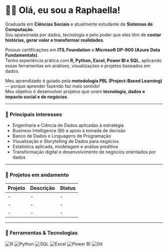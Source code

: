 # 👩‍💻 Olá, eu sou a Raphaella!

Graduada em **Ciências Sociais** e atualmente estudante de **Sistemas de Computação**.  
Sou apaixonada por dados, tecnologia e pelo poder que eles têm de **contar histórias, gerar valor e transformar realidades**.  

Possuo certificações em **ITIL Foundation** e **Microsoft DP-900 (Azure Data Fundamentals)**.  
Tenho experiência prática com **R, Python, Excel, Power BI e SQL**, aplicando essas ferramentas em análises, visualizações e projetos baseados em dados.  

Meu aprendizado é guiado pela **metodologia PBL (Project-Based Learning)** — porque aprender fazendo faz mais sentido!  
Meu objetivo é desenvolver projetos que unam **tecnologia, dados e impacto social e de negócios**.  

---

### 🚀 Principais interesses
- Engenharia e Ciência de Dados aplicadas à estratégia  
- Business Intelligence (BI) e apoio à tomada de decisão  
- Banco de Dados e Linguagens de Programação  
- Visualização e Storytelling de Dados para negócios  
- Estatística aplicada, modelagem e análise preditiva  
- Transformação digital e desenvolvimento de negócios orientados por dados  

---

### 📂 Projetos em andamento

| Projeto | Descrição | Status |
|--------|------------|--------|
| - | - | - |
| - | - | - |
| - | - | - |

---

### 🧰 Ferramentas & Tecnologias
![R](https://img.shields.io/badge/-R-276DC3?style=flat-square&logo=r&logoColor=white)
![Python](https://img.shields.io/badge/-Python-3776AB?style=flat-square&logo=python&logoColor=white)
![SQL](https://img.shields.io/badge/-SQL-336791?style=flat-square&logo=postgresql&logoColor=white)
![Excel](https://img.shields.io/badge/-Excel-217346?style=flat-square&logo=microsoft-excel&logoColor=white)
![Power BI](https://img.shields.io/badge/-PowerBI-F2C811?style=flat-square&logo=powerbi&logoColor=black)
![Git](https://img.shields.io/badge/-Git-F05032?style=flat-)

